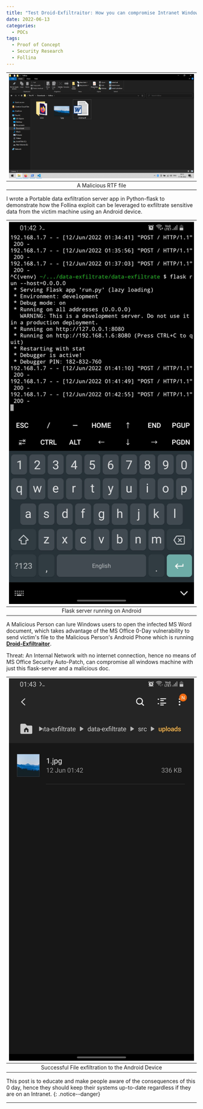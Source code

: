 ```yaml
---
title: "Test Droid-Exfiltraitor: How you can compromise Intranet Windows Machine using an Android Phone"
date: 2022-06-13
categories:
  - POCs
tags:
  - Proof of Concept
  - Security Research
  - Follina
---
```


|![droid](/assets/images/poc/droid-1.png)|
|:--:|
|A Malicious RTF file|

I wrote a Portable data exfiltration server app in Python-flask to demonstrate how the Follina exploit can be leveraged to exfiltrate sensitive data from the victim machine using an Android device.

|![droid](/assets/images/poc/droid-2.jpg)|
|:--:|
|Flask server running on Android|

A Malicious Person can lure Windows users to open the infected MS Word document, which takes advantage of the MS Office 0-Day vulnerability to send victim's file to the Malicious Person's Android Phone which is running [**Droid-Exfiltraitor**](https://github.com/szyth/droid-exfiltraitor).

Threat: An Internal Network with no internet connection, hence no means of MS Office Security Auto-Patch, can compromise all windows machine with just this flask-server and a malicious doc.

|![droid](/assets/images/poc/droid-3.jpg)|
|:--:|
|Successful File exfiltration to the Android Device|

This post is to educate and make people aware of the consequences of this 0 day, hence they should keep their systems up-to-date regardless if they are on an Intranet.
{: .notice--danger}

-----
